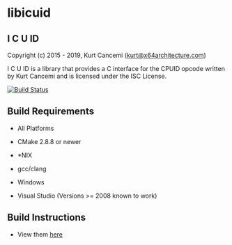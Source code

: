 libicuid
========
I C U ID
--------

Copyright (c) 2015 - 2019, Kurt Cancemi (kurt@x64architecture.com)

I C U ID is a library that provides a C interface for
the CPUID opcode written by Kurt Cancemi and is
licensed under the ISC License.

[![Build Status](https://travis-ci.org/x64architecture/libicuid.svg)](https://travis-ci.org/x64architecture/libicuid)

## Build Requirements
 - All Platforms
  * CMake 2.8.8 or newer
 - *NIX
  * gcc/clang
 - Windows
  * Visual Studio (Versions >= 2008 known to work)

## Build Instructions
 - View them [here](https://www.x64architecture.com/libicuid/download.html)
 